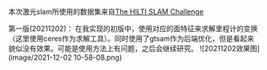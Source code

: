 本次激光slam所使用的数据集来自[The HILTI SLAM Challenge](https://github.com/hemi86/hiltislamchallenge)

第一版(20211202)：
在我实现的初版中，使用对应的面特征来求解里程计的变换（这里使用ceres作为求解工具）。同时使用了gtsam作为后端优化，但是看起来貌似没有效果。可能是使用方法上有问题，之后会继续研究。
![20211202效果图](image/2021-12-02 10-58-08.png)